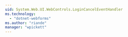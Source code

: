 ```yaml
---
uid: System.Web.UI.WebControls.LoginCancelEventHandler
ms.technology: 
  - "dotnet-webforms"
ms.author: "riande"
manager: "wpickett"
---
```


